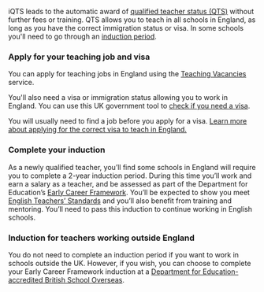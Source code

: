 

iQTS leads to the automatic award of [qualified teacher status (QTS)](https://www.gov.uk/guidance/qualified-teacher-status-qts) without further fees or training. QTS allows you to teach in all schools in England, as long as you have the correct immigration status or visa. In some schools you'll need to go through an [induction period](#complete-your-induction).

### Apply for your teaching job and visa

You can apply for teaching jobs in England using the [Teaching Vacancies](https://teaching-vacancies.service.gov.uk/) service.

You'll also need a visa or immigration status allowing you to work in England. You can use this UK government tool to [check if you need a visa](https://www.gov.uk/check-uk-visa). 

You will usually need to find a job before you apply for a visa. [Learn more about applying for the correct visa to teach in England.](https://www.gov.uk/government/publications/teach-in-england-if-you-qualified-outside-the-uk/teach-in-england-if-you-qualified-outside-the-uk#visas-and-immigration)

### Complete your induction

As a newly qualified teacher, you’ll find some schools in England will require you to complete a 2-year induction period. During this time you’ll work and earn a salary as a teacher, and be assessed as part of the Department for Education’s [Early Career Framework](https://www.gov.uk/government/publications/early-career-framework). You’ll be expected to show you meet [English Teachers’ Standards](https://www.gov.uk/government/publications/teachers-standards) and you’ll also benefit from training and mentoring. You’ll need to pass this induction to continue working in English schools.

### Induction for teachers working outside England

You do not need to complete an induction period if you want to work in schools outside the UK. However, if you wish, you can choose to complete your Early Career Framework induction at a [Department for Education-accredited British School Overseas](https://www.gov.uk/government/publications/british-schools-overseas-inspection-reports/british-schools-overseas-accredited-schools-inspection-reports).